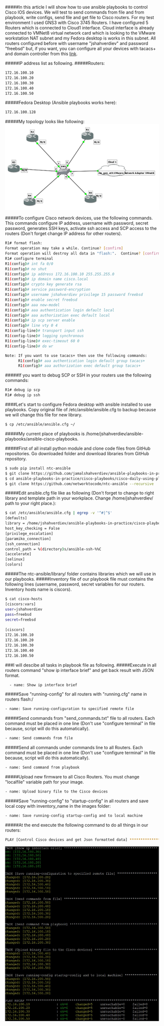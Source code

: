 #####In this article I will show how to use ansible playbooks to control Cisco IOS devices. We will test to send commands from file and from playbook, write configs, send file and get file to Cisco routers. For my test environment I used GNS3 with Cisco 3745 Routers. I have configured 5 Routers which is connected to Cloud1 interface. Cloud interface is already connected to VMNet8 virtual network card which is looking to the VMware workstation NAT subnet and my Fedora desktop is works in this subnet. All routers configured before with username "jshahverdiev" and password "freebsd" but, if you want, you can configure all your devices with tacacs+ and domain controller from this [link](https://jamalshahverdiev.wordpress.com/2016/07/14/centos-6-7-tacacs-gns3cisco-3600-domain-controller-integration/).

#####IP address list as following. 
#####Routers: 
```sh
172.16.100.10
172.16.100.20
172.16.100.30
172.16.100.40
172.16.100.50
```

#####Fedora Desktop (Ansible playbooks works here):
```sh
172.16.100.128
```

#####My topology looks like following:
![topology](images/topology.jpg)

#####To configure Cisco network devices, use the following commands. This commands configure IP address, username with password, secret password, generates SSH keys, activate ssh access and SCP access to the routers (Don't forget change IP address for other routers).
```sh
R1# format flash:
Format operation may take a while. Continue? [confirm]
Format operation will destroy all data in "flash:".  Continue? [confirm]
R1# configure terminal
R1(config)# int fa 0/0 
R1(config)# no shut
R1(config)# ip address 172.16.100.10 255.255.255.0
R1(config)# ip domain name cisco.local
R1(config)# crypto key generate rsa
R1(config)# service password-encryption
R1(config)# username jshahverdiev privilege 15 password freebsd
R1(config)# enable secret freebsd
R1(config)# aaa new-model
R1(config)# aaa authentication login default local
R1(config)# aaa authorization exec default local
R1(config)# ip scp server enable
R1(config)# line vty 0 4
R1(config-line)# transport input ssh
R1(config-line)# logging synchronous
R1(config-line)# exec-timeout 60 0
R1(config-line)# do wr
```

```sh
Note: If you want to use tacacs+ then use the following commands:
      R1(config)# aaa authentication login default group tacacs+
      R1(config)# aaa authorization exec default group tacacs+
```

#####If you want to debug SCP or SSH in your routers use the following commands:
```sh
R1# debug ip scp
R1# debug ip ssh
```

####Let's start to configure Fedora desktop with ansible installed to use playbooks. Copy original file of /etc/ansible/ansible.cfg to backup because we will change this file for new library.
```sh
$ cp /etc/ansible/ansible.cfg ~/
```

#####My current place of playbooks is /home/jshahverdiev/ansible-playbooks/ansible-cisco-playbooks.

#####First of all install python module and clone code files from GitHub repositories. Go downloaded folder and download libraries from GitHub repository.
```sh
$ sudo pip install ntc-ansible
$ git clone https://github.com/jamalshahverdiev/ansible-playbooks-in-practice.git
$ cd ansible-playbooks-in-practice/cisco-playbooks/cisco-daily-using-playbook/ 
$ git clone https://github.com/networktocode/ntc-ansible --recursive
```

#####Edit ansible.cfg file like as following (Don't forget to change to right library and template path in your workplace. Change /home/jshahverdiev/ path to your right place.):
```sh
$ cat /etc/ansible/ansible.cfg | egrep -v '^#|^$'
[defaults]
library = /home/jshahverdiev/ansible-playbooks-in-practice/cisco-playbooks/cisco-daily-using-playbook/ntc-ansible/library/
host_key_checking = False
[privilege_escalation]
[paramiko_connection]
[ssh_connection]
control_path = %(directory)s/ansible-ssh-%%C
[accelerate]
[selinux]
[colors]
```

#####The ntc-ansible/library/ folder contains libraries which we will use in our playbooks.
#####Inventory file of our playbook file must contains the following lines (username, password, secret variables for our routers. Inventory hosts name is ciscors).
```sh
$ cat cisco-hosts
[ciscors:vars]
user=jshahverdiev
pass=freebsd
secret=freebsd

[ciscors]
172.16.100.10
172.16.100.20
172.16.100.30
172.16.100.40
172.16.100.50
```

###I will descibe all tasks in playbook file as following.
#####Execute in all routers command "show ip interface brief" and get back result with JSON format.
```sh
  - name: Show ip interface brief
```
#####Save "running-config" for all routers with "running.cfg" name in routers flash:/
```sh
- name: Save running-configuration to specified remote file
```
#####Send commands from "send_commands.txt" file to all routers. Each command must be placed in one line (Don't use "configure terminal" in file because, script will do this automatically). 
```sh
- name: Send commands from file 
```
#####Send all commands under commands line to all Routers. Each command must be placed in one line (Don't use "configure terminal" in file because, script will do this automatically).
```sh
- name: Send command from playbook
```
#####Upload new firmware to all Cisco Routers. You must change "localfile" variable path for your image.
```sh
- name: Upload binary file to the Cisco devices
```
#####Save "running-config" to "startup-config" in all routers and save local copy with inventory_name in the images folder:
```sh
- name: Save running-config startup-config and to local machine
```
#####At the end execute the following command to do all things in our routers:
```sh
PLAY [Control Cisco devices and get Json formatted data] ***********************
```
![result](images/result.jpg)


